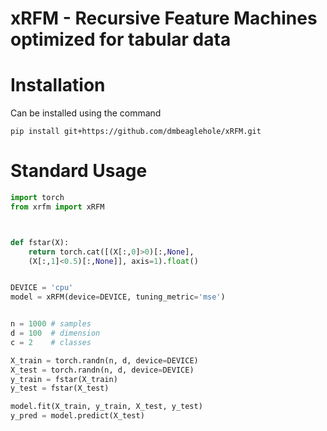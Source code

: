 # xRFM - Recursive Feature Machines optimized for tabular data

# Installation

Can be installed using the command
```
pip install git+https://github.com/dmbeaglehole/xRFM.git 
```

# Standard Usage
```python
import torch
from xrfm import xRFM



def fstar(X):
    return torch.cat([(X[:,0]>0)[:,None], 
	(X[:,1]<0.5)[:,None]], axis=1).float()


DEVICE = 'cpu'
model = xRFM(device=DEVICE, tuning_metric='mse')


n = 1000 # samples
d = 100  # dimension
c = 2    # classes

X_train = torch.randn(n, d, device=DEVICE)
X_test = torch.randn(n, d, device=DEVICE)
y_train = fstar(X_train)
y_test = fstar(X_test)

model.fit(X_train, y_train, X_test, y_test)
y_pred = model.predict(X_test)
```
